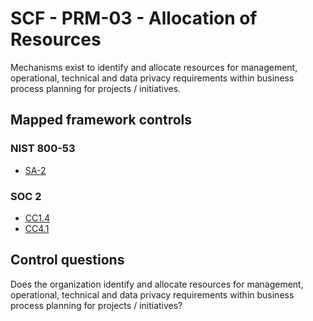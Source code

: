 # SCF - PRM-03 - Allocation of Resources
Mechanisms exist to identify and allocate resources for management, operational, technical and data privacy requirements within business process planning for projects / initiatives.
## Mapped framework controls
### NIST 800-53
- [SA-2](../nist80053/sa-2.md)
  
### SOC 2
- [CC1.4](../soc2/cc14.md)
- [CC4.1](../soc2/cc41.md)
  
## Control questions
Does the organization identify and allocate resources for management, operational, technical and data privacy requirements within business process planning for projects / initiatives?
  